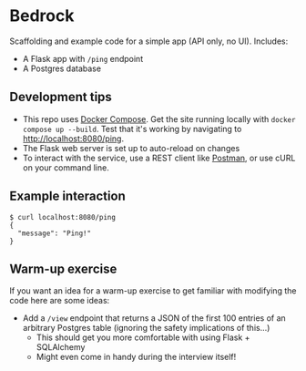 # Bedrock

Scaffolding and example code for a simple app (API only, no UI). Includes:

- A Flask app with `/ping` endpoint
- A Postgres database

## Development tips

- This repo uses [Docker Compose](https://docs.docker.com/compose/). Get the
  site running locally with `docker compose up --build`. Test that it's working
  by navigating to <http://localhost:8080/ping>.
- The Flask web server is set up to auto-reload on changes
- To interact with the service, use a REST client like
  [Postman](https://www.postman.com/product/rest-client/), or use cURL on your
  command line.

## Example interaction

```console
$ curl localhost:8080/ping
{
  "message": "Ping!"
}
```

## Warm-up exercise

If you want an idea for a warm-up exercise to get familiar with modifying the
code here are some ideas:

- Add a `/view` endpoint that returns a JSON of the first 100 entries of an
  arbitrary Postgres table (ignoring the safety implications of this...)
  - This should get you more comfortable with using Flask + SQLAlchemy
  - Might even come in handy during the interview itself!
